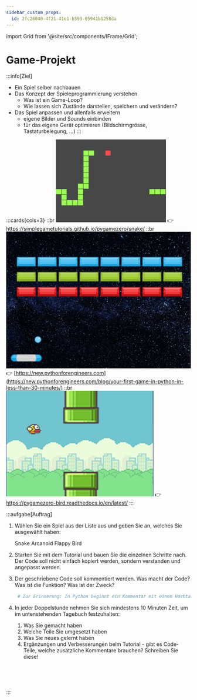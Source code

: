 ```yaml
---
sidebar_custom_props:
  id: 2fc26040-4f21-41e1-b593-05941b1258da
---
```


import Grid from '@site/src/components/IFrame/Grid';

# Game-Projekt

:::info[Ziel]
- Ein Spiel selber nachbauen
- Das Konzept der Spieleprogrammierung verstehen
  - Was ist ein Game-Loop?
  - Wie lassen sich Zustände darstellen, speichern und verändern?
- Das Spiel anpassen und allenfalls erweitern
  - eigene Bilder und Sounds einbinden
  - für das eigene Gerät optimieren (Bildschirmgrösse, Tastaturbelegung, ...)
:::

:::cards{cols=3}
::br
![Snake](images/snake.png)
👉 https://simplegametutorials.github.io/pygamezero/snake/
::br
![Arcanoid](images/arcanoid.gif)
👉 [https://new.pythonforengineers.com](https://new.pythonforengineers.com/blog/your-first-game-in-python-in-less-than-30-minutes/)
::br
![Flappy Bird](images/flappy.png)
👉 https://pygamezero-bird.readthedocs.io/en/latest/
:::


:::aufgabe[Auftrag]
1. Wählen Sie ein Spiel aus der Liste aus und geben Sie an, welches Sie ausgewählt haben:

    <div style={{display: 'flex', gap: '1em'}}>
    <Answer type="state" webKey="222d18e2-7faa-42c4-b71c-fe114e5d4362" states={['unset', 'checked']}>Snake</Answer>
    <Answer type="state" webKey="a1c64e63-c75b-4643-8ff1-395c3f6d9958" states={['unset', 'checked']}>Arcanoid</Answer>
    <Answer type="state" webKey="00916c68-1fbf-4e56-81bf-131af310cce9" states={['unset', 'checked']}>Flappy Bird </Answer>
    </div>

2. Starten Sie mit dem Tutorial und bauen Sie die einzelnen Schritte nach. Der Code soll nicht einfach kopiert werden, sondern verstanden und angepasst werden.
3. Der geschriebene Code soll kommentiert werden. Was macht der Code? Was ist die Funktion? Was ist der Zweck?
   ```py
    # Zur Erinnerung: In Python beginnt ein Kommentar mit einem Hashtag
   ```	
4. In jeder Doppelstunde nehmen Sie sich mindestens 10 Minuten Zeit, um im untenstehenden Tagebuch festzuhalten:
   1. Was Sie gemacht haben
   2. Welche Teile Sie umgesetzt haben
   3. Was Sie neues gelernt haben
   4. Ergänzungen und Verbesserungen beim Tutorial - gibt es Code-Teile, welche zusätzliche Kommentare brauchen? Schreiben Sie diese!

<Answer type="text" webKey="399ac141-992e-4442-ae34-5999697ade84" label="Woche 1" placeholder="Tagebuch ✍️..." /><br />
<Answer type="text" webKey="5f3991a2-a7e1-4596-9266-d697560df20b" label="Woche 2" placeholder="Tagebuch ✍️..." /><br />
<Answer type="text" webKey="5b34b27b-7fed-49f4-9e06-1fd20a0a14df" label="Woche 3" placeholder="Tagebuch ✍️..." /><br />

:::